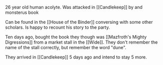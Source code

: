 26 year old human acolyte. Was attacked in [[Candlekeep]] by and monsterus book

Can be found in the [[House of the Binder]] conversing with some other scholars. Is happy to recount his story to the party.

Ten days ago, bought the book they though was [[Mazfroth's Mighty Digressions]] from a market stall in the [[Wide]]. They don't remember the name of the stall correctly, but remember the word "dune".

They arrived in [[Candlekeep]] 5 days ago and intend to stay 5 more.